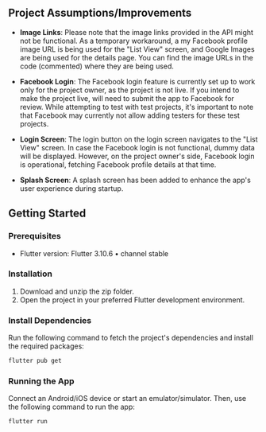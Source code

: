 ## Project Assumptions/Improvements

- **Image Links**: Please note that the image links provided in the API might not be functional. As a temporary workaround, a my Facebook profile image URL is being used for the "List View" screen, and Google Images are being used for the details page. You can find the image URLs in the code (commented) where they are being used.

- **Facebook Login**: The Facebook login feature is currently set up to work only for the project owner, as the project is not live. If you intend to make the project live, will need to submit the app to Facebook for review. While attempting to test with test projects, it's important to note that Facebook may currently not allow adding testers for these test projects.

- **Login Screen**: The login button on the login screen navigates to the "List View" screen. In case the Facebook login is not functional, dummy data will be displayed. However, on the project owner's side, Facebook login is operational, fetching Facebook profile details at that time.

- **Splash Screen**: A splash screen has been added to enhance the app's user experience during startup.

## Getting Started

### Prerequisites

- Flutter version: Flutter 3.10.6 • channel stable

### Installation

1. Download and unzip the zip folder.
2. Open the project in your preferred Flutter development environment.

### Install Dependencies

Run the following command to fetch the project's dependencies and install the required packages:

```bash
flutter pub get
```

### Running the App

Connect an Android/iOS device or start an emulator/simulator. Then, use the following command to run the app:

```bash
flutter run
```